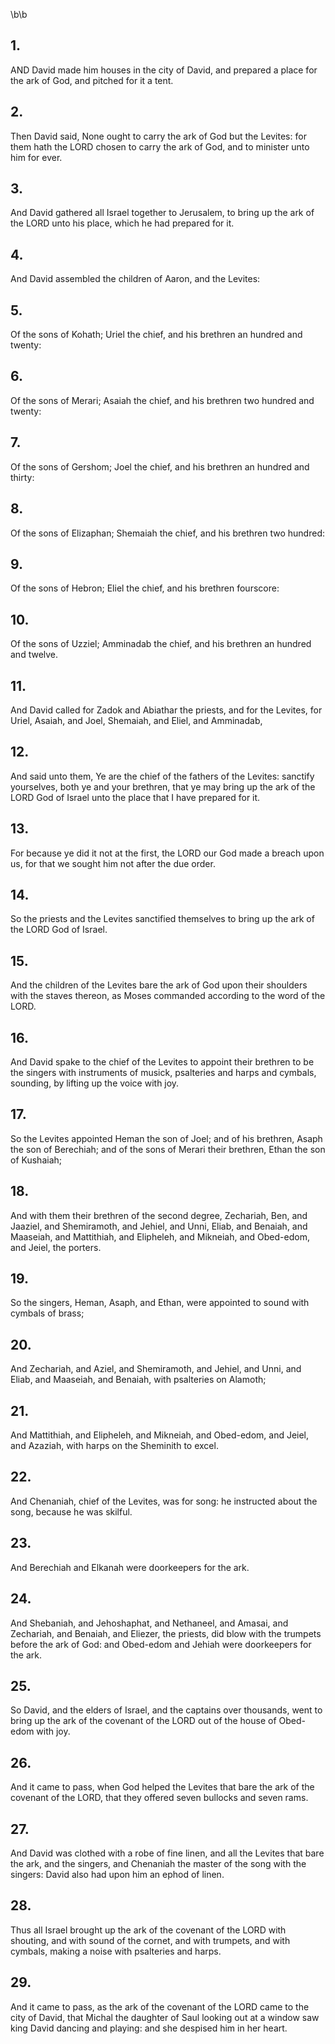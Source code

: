 \b\b
## 1.
AND David made him houses in the city of David, and prepared a place for the ark of God, and pitched for it a tent.
## 2.
Then David said, None ought to carry the ark of God but the Levites: for them hath the LORD chosen to carry the ark of God, and to minister unto him for ever.
## 3.
And David gathered all Israel together to Jerusalem, to bring up the ark of the LORD unto his place, which he had prepared for it.
## 4.
And David assembled the children of Aaron, and the Levites:
## 5.
Of the sons of Kohath; Uriel the chief, and his brethren an hundred and twenty:
## 6.
Of the sons of Merari; Asaiah the chief, and his brethren two hundred and twenty:
## 7.
Of the sons of Gershom; Joel the chief, and his brethren an hundred and thirty:
## 8.
Of the sons of Elizaphan; Shemaiah the chief, and his brethren two hundred:
## 9.
Of the sons of Hebron; Eliel the chief, and his brethren fourscore:
## 10.
Of the sons of Uzziel; Amminadab the chief, and his brethren an hundred and twelve.
## 11.
And David called for Zadok and Abiathar the priests, and for the Levites, for Uriel, Asaiah, and Joel, Shemaiah, and Eliel, and Amminadab,
## 12.
And said unto them, Ye are the chief of the fathers of the Levites: sanctify yourselves, both ye and your brethren, that ye may bring up the ark of the LORD God of Israel unto the place that I have prepared for it.
## 13.
For because ye did it not at the first, the LORD our God made a breach upon us, for that we sought him not after the due order.
## 14.
So the priests and the Levites sanctified themselves to bring up the ark of the LORD God of Israel.
## 15.
And the children of the Levites bare the ark of God upon their shoulders with the staves thereon, as Moses commanded according to the word of the LORD.
## 16.
And David spake to the chief of the Levites to appoint their brethren to be the singers with instruments of musick, psalteries and harps and cymbals, sounding, by lifting up the voice with joy.
## 17.
So the Levites appointed Heman the son of Joel; and of his brethren, Asaph the son of Berechiah; and of the sons of Merari their brethren, Ethan the son of Kushaiah;
## 18.
And with them their brethren of the second degree, Zechariah, Ben, and Jaaziel, and Shemiramoth, and Jehiel, and Unni, Eliab, and Benaiah, and Maaseiah, and Mattithiah, and Elipheleh, and Mikneiah, and Obed-edom, and Jeiel, the porters.
## 19.
So the singers, Heman, Asaph, and Ethan, were appointed to sound with cymbals of brass;
## 20.
And Zechariah, and Aziel, and Shemiramoth, and Jehiel, and Unni, and Eliab, and Maaseiah, and Benaiah, with psalteries on Alamoth;
## 21.
And Mattithiah, and Elipheleh, and Mikneiah, and Obed-edom, and Jeiel, and Azaziah, with harps on the Sheminith to excel.
## 22.
And Chenaniah, chief of the Levites, was for song: he instructed about the song, because he was skilful.
## 23.
And Berechiah and Elkanah were doorkeepers for the ark.
## 24.
And Shebaniah, and Jehoshaphat, and Nethaneel, and Amasai, and Zechariah, and Benaiah, and Eliezer, the priests, did blow with the trumpets before the ark of God: and Obed-edom and Jehiah were doorkeepers for the ark.
## 25.
So David, and the elders of Israel, and the captains over thousands, went to bring up the ark of the covenant of the LORD out of the house of Obed-edom with joy.
## 26.
And it came to pass, when God helped the Levites that bare the ark of the covenant of the LORD, that they offered seven bullocks and seven rams.
## 27.
And David was clothed with a robe of fine linen, and all the Levites that bare the ark, and the singers, and Chenaniah the master of the song with the singers: David also had upon him an ephod of linen.
## 28.
Thus all Israel brought up the ark of the covenant of the LORD with shouting, and with sound of the cornet, and with trumpets, and with cymbals, making a noise with psalteries and harps.
## 29.
And it came to pass, as the ark of the covenant of the LORD came to the city of David, that Michal the daughter of Saul looking out at a window saw king David dancing and playing: and she despised him in her heart.
